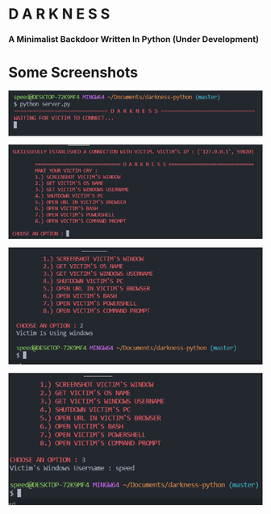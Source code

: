 # D A R K N E S S
### A Minimalist Backdoor Written In Python (Under Development)
# Some Screenshots
![Screenshot](https://raw.githubusercontent.com/0xN1nja/darkness-python/master/assets/1.png)

![Screenshot](https://raw.githubusercontent.com/0xN1nja/darkness-python/master/assets/2.png)

![Screenshot](https://raw.githubusercontent.com/0xN1nja/darkness-python/master/assets/3.png)

![Screenshot](https://raw.githubusercontent.com/0xN1nja/darkness-python/master/assets/4.png)